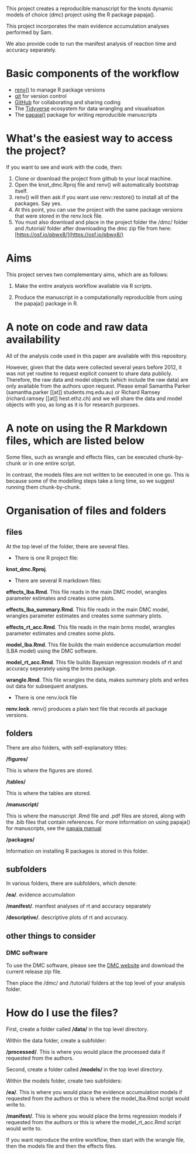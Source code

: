 This project creates a reproducible manuscript for the knots dynamic models of choice (dmc) project using the R package papaja().

This project incorporates the main evidence accumulation analyses performed by Sam.

We also provide code to run the manifest analysis of reaction time and accuracy separately.

# Basic components of the workflow #

- [renv()](https://rstudio.github.io/renv/articles/renv.html) to manage R package versions
- [git](https://git-scm.com/book/en/v2/Getting-Started-About-Version-Control) for version control
- [GitHub](https://github.com/) for collaborating and sharing coding
- The [Tidyverse](https://www.tidyverse.org/) ecosystem for data wrangling and visualisation 
- The [papaja()](https://frederikaust.com/papaja_man/) package for writing reproducible manuscripts

# What's the easiest way to access the project? #

If you want to see and work with the code, then:

1. Clone or download the project from github to your local machine.
2. Open the knot_dmc.Rproj file and renv() will automatically bootstrap itself.
3. renv() will then ask if you want use renv::restore() to install all of the packages. Say yes.
4. At this point, you can use the project with the same package versions that were stored in the renv.lock file.
5. You must also download and place in the project folder the /dmc/ folder and /tutorial/ folder after downloading the dmc zip file from here: [https://osf.io/pbwx8/](https://osf.io/pbwx8/)

# Aims #

This project serves two complementary aims, which are as follows:

1. Make the entire analysis workflow available via R scripts.

2. Produce the manuscript in a computationally reproducible from using the papaja() package in R.

# A note on code and raw data availability #

All of the analysis code used in this paper are available with this repository.

However, given that the data were collected several years before 2012, it was not 
yet routine to request explicit consent to share data publicly.
Therefore, the raw data and model objects (which include the raw data) are only available from the authors upon request.
Please email Samantha Parker (samantha.parker [[at]] students.mq.edu.au) or 
Richard Ramsey (richard.ramsey [[at]] hest.ethz.ch) and we will share the data and model objects with 
you, as long as it is for research purposes.

# A note on using the R Markdown files, which are listed below #

Some files, such as wrangle and effects files, can be executed chunk-by-chunk or in one entire script.

In contrast, the models files are not written to be executed in one go. 
This is because some of the modelling steps take a long time, so we suggest running them chunk-by-chunk.

# Organisation of files and folders #

## files ##

At the top level of the folder, there are several files.

- There is one R project file:

**knot_dmc.Rproj**. 

- There are several R markdown files:

**effects_lba.Rmd**. This file reads in the main DMC model, wrangles parameter estimates and creates some plots.

**effects_lba_summary.Rmd**. This file reads in the main DMC model, wrangles parameter estimates and creates some summary plots.

**effects_rt_acc.Rmd**. This file reads in the main brms model, wrangles parameter estimates and creates some plots.

**model_lba.Rmd**. This file builds the main evidence accumulartion model (LBA model) using the DMC software.

**model_rt_acc.Rmd**. This file builds Bayesian regression models of rt and accuracy seperately using the brms package. 

**wrangle.Rmd**. This file wrangles the data, makes summary plots and writes out data for subsequent analyses.

- There is one renv.lock file

**renv.lock**. renv() produces a plain text file that records all package versions.

## folders ##

There are also folders, with self-explanatory titles: 

**/figures/**

This is where the figures are stored.

**/tables/**

This is where the tables are stored.

**/manuscript/**

This is where the manuscript .Rmd file and .pdf files are stored, along with the .bib files that contain references. 
For more information on using papaja() for manuscripts, see the [papaja manual](https://frederikaust.com/papaja_man/)

**/packages/**

Information on installing R packages is stored in this folder.

## subfolders ##

In various folders, there are subfolders, which denote:

**/ea/**. evidence accumulation

**/manifest/**. manifest analyses of rt and accuracy separately

**/descriptive/**. descriptive plots of rt and accuracy.


## other things to consider ##

### DMC software ###

To use the DMC software, please see the [DMC website](https://osf.io/pbwx8/) and download the current release zip file. 

Then place the /dmc/ and /tutorial/ folders at the top level of your analysis folder.

# How do I use the files? #

First, create a folder called **/data/** in the top level directory.

Within the data folder, create a subfolder: 

**/processed/**. This is where you would place the processed data if requested from the authors.

Second, create a folder called **/models/** in the top level directory.

Within the models folder, create two subfolders: 

**/ea/**. This is where you would place the evidence accumulation models if requested from the authors or this is where the model_lba.Rmd script would write to.

**/manifest/**. This is where you would place the brms regression models if requested from the authors or this is where the model_rt_acc.Rmd script would write to.

If you want reproduce the entire workflow, then start with the wrangle file, then the models file and then the effects files.
